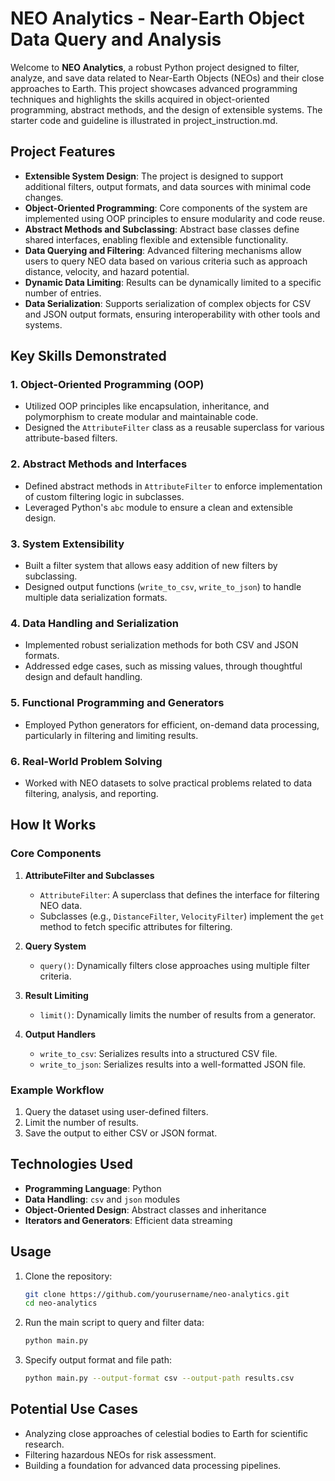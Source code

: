 # NEO Analytics - Near-Earth Object Data Query and Analysis

Welcome to **NEO Analytics**, a robust Python project designed to filter, analyze, and save data related to Near-Earth Objects (NEOs) and their close approaches to Earth. This project showcases advanced programming techniques and highlights the skills acquired in object-oriented programming, abstract methods, and the design of extensible systems. The starter code and guideline is illustrated in project_instruction.md.

## Project Features

- **Extensible System Design**: The project is designed to support additional filters, output formats, and data sources with minimal code changes.
- **Object-Oriented Programming**: Core components of the system are implemented using OOP principles to ensure modularity and code reuse.
- **Abstract Methods and Subclassing**: Abstract base classes define shared interfaces, enabling flexible and extensible functionality.
- **Data Querying and Filtering**: Advanced filtering mechanisms allow users to query NEO data based on various criteria such as approach distance, velocity, and hazard potential.
- **Dynamic Data Limiting**: Results can be dynamically limited to a specific number of entries.
- **Data Serialization**: Supports serialization of complex objects for CSV and JSON output formats, ensuring interoperability with other tools and systems.

## Key Skills Demonstrated

### 1. Object-Oriented Programming (OOP)
- Utilized OOP principles like encapsulation, inheritance, and polymorphism to create modular and maintainable code.
- Designed the `AttributeFilter` class as a reusable superclass for various attribute-based filters.

### 2. Abstract Methods and Interfaces
- Defined abstract methods in `AttributeFilter` to enforce implementation of custom filtering logic in subclasses.
- Leveraged Python's `abc` module to ensure a clean and extensible design.

### 3. System Extensibility
- Built a filter system that allows easy addition of new filters by subclassing.
- Designed output functions (`write_to_csv`, `write_to_json`) to handle multiple data serialization formats.

### 4. Data Handling and Serialization
- Implemented robust serialization methods for both CSV and JSON formats.
- Addressed edge cases, such as missing values, through thoughtful design and default handling.

### 5. Functional Programming and Generators
- Employed Python generators for efficient, on-demand data processing, particularly in filtering and limiting results.

### 6. Real-World Problem Solving
- Worked with NEO datasets to solve practical problems related to data filtering, analysis, and reporting.

## How It Works

### Core Components

1. **AttributeFilter and Subclasses**
   - `AttributeFilter`: A superclass that defines the interface for filtering NEO data.
   - Subclasses (e.g., `DistanceFilter`, `VelocityFilter`) implement the `get` method to fetch specific attributes for filtering.

2. **Query System**
   - `query()`: Dynamically filters close approaches using multiple filter criteria.

3. **Result Limiting**
   - `limit()`: Dynamically limits the number of results from a generator.

4. **Output Handlers**
   - `write_to_csv`: Serializes results into a structured CSV file.
   - `write_to_json`: Serializes results into a well-formatted JSON file.

### Example Workflow

1. Query the dataset using user-defined filters.
2. Limit the number of results.
3. Save the output to either CSV or JSON format.

## Technologies Used

- **Programming Language**: Python
- **Data Handling**: `csv` and `json` modules
- **Object-Oriented Design**: Abstract classes and inheritance
- **Iterators and Generators**: Efficient data streaming

## Usage

1. Clone the repository:
   ```bash
   git clone https://github.com/yourusername/neo-analytics.git
   cd neo-analytics
   ```

2. Run the main script to query and filter data:
   ```bash
   python main.py
   ```

3. Specify output format and file path:
   ```bash
   python main.py --output-format csv --output-path results.csv
   ```

## Potential Use Cases

- Analyzing close approaches of celestial bodies to Earth for scientific research.
- Filtering hazardous NEOs for risk assessment.
- Building a foundation for advanced data processing pipelines.



